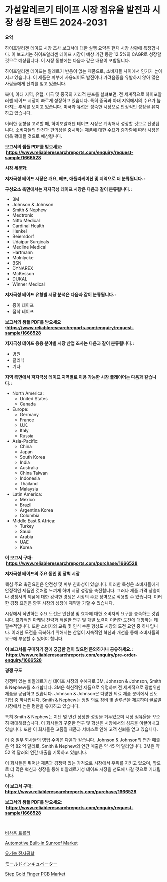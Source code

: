 <p><h1>가설알레르기 테이프 시장 점유율 발전과 시장 성장 트렌드 2024-2031</h1></p><p><strong>요약</strong></p>
<p><p>하이포알러젠 테이프 시장 조사 보고서에 대한 실행 요약은 현재 시장 상황에 특정합니다. 이 보고서는 하이포알러젠 테이프 시장이 예상 기간 동안 12.5%의 CAGR로 성장할 것으로 예상됩니다. 이 시장 동향에는 다음과 같은 내용이 포함됩니다.</p><p>하이포알러젠 테이프는 알레르기 반응이 없는 제품으로, 소비자들 사이에서 인기가 높아지고 있습니다. 이 제품은 피부에 사용되어도 발진이나 가려움증을 유발하지 않아 많은 사람들에게 신뢰를 얻고 있습니다.</p><p>북미, 아태 지역, 유럽, 미국 및 중국의 지리적 분포를 살펴보면, 전 세계적으로 하이포알러젠 테이프 시장이 빠르게 성장하고 있습니다. 특히 중국과 아태 지역에서의 수요가 높아지는 추세를 보이고 있습니다. 미국과 유럽은 성숙한 시장으로 안정적인 성장을 유지하고 있습니다.</p><p>이러한 동향을 고려할 때, 하이포알러젠 테이프 시장은 계속해서 성장할 것으로 전망됩니다. 소비자들의 안전과 편의성을 중시하는 제품에 대한 수요가 증가함에 따라 시장은 더욱 확대될 것으로 예상됩니다.</p></p>
<p><strong>보고서의 샘플 PDF를 받으세요: &nbsp;<a href="https://www.reliableresearchreports.com/enquiry/request-sample/1666528">https://www.reliableresearchreports.com/enquiry/request-sample/1666528</a></strong></p>
<p><strong>시장 세분화:</strong></p>
<p><strong> 저자극성 테이프 시장은 개요, 배포, 애플리케이션 및 지역으로 더 분류됩니다. :</strong></p>
<p><strong>구성요소 측면에서는 저자극성 테이프 시장은 다음과 같이 분류됩니다.:</strong></p>
<p><ul><li>3M</li><li>Johnson & Johnson</li><li>Smith & Nephew</li><li>Medtronic</li><li>Nitto Medical</li><li>Cardinal Health</li><li>Henkel</li><li>Beiersdorf</li><li>Udaipur Surgicals</li><li>Medline Medical</li><li>Hartmann</li><li>Molnlycke</li><li>BSN</li><li>DYNAREX</li><li>McKesson</li><li>DUKAL</li><li>Winner Medical</li></ul></p>
<p><strong> 저자극성 테이프 유형별 시장 분석은 다음과 같이 분류됩니다.:</strong></p>
<p><ul><li>종이 테이프</li><li>접착 테이프</li></ul></p>
<p><strong>보고서의 샘플 PDF를 받으세요 :<a href="https://www.reliableresearchreports.com/enquiry/request-sample/1666528">https://www.reliableresearchreports.com/enquiry/request-sample/1666528</a></strong></p>
<p><strong> 저자극성 테이프 응용 분야별 시장 산업 조사는 다음과 같이 분류됩니다.:</strong></p>
<p><ul><li>병원</li><li>클리닉</li><li>기타</li></ul></p>
<p><strong>지역 측면에서 저자극성 테이프 지역별로 이용 가능한 시장 플레이어는 다음과 같습니다.:</strong></p>
<p><ul>
    <li>
        North America:
        <ul>
            <li>United States</li>
            <li>Canada</li>
        </ul>
    </li>
    <li>
        Europe:
        <ul>
            <li>Germany</li>
            <li>France</li>
            <li>U.K.</li>
            <li>Italy</li>
            <li>Russia</li>
        </ul>
    </li>
    <li>
        Asia-Pacific:
        <ul>
            <li>China</li>
            <li>Japan</li>
            <li>South Korea</li>
            <li>India</li>
            <li>Australia</li>
            <li>China Taiwan</li>
            <li>Indonesia</li>
            <li>Thailand</li>
            <li>Malaysia</li>
        </ul>
    </li>
    <li>
        Latin America:
        <ul>
            <li>Mexico</li>
            <li>Brazil</li>
            <li>Argentina Korea</li>
            <li>Colombia</li>
        </ul>
    </li>
    <li>
        Middle East & Africa:
        <ul>
            <li>Turkey</li>
            <li>Saudi</li>
            <li>Arabia</li>
            <li>UAE</li>
            <li>Korea</li>
        </ul>
    </li>
    </ul></p>
<p><strong>이 보고서 구매: &nbsp;<a href="https://www.reliableresearchreports.com/purchase/1666528">https://www.reliableresearchreports.com/purchase/1666528</a></strong></p>
<p><strong>저자극성 테이프의 주요 동인 및 장벽 시장</strong></p>
<p><p>핵심 주요 촉진요인은 안전성 및 피부 친화성이 있습니다. 이러한 특성은 소비자들에게 안정적인 제품인 것처럼 느끼게 하며 시장 성장을 촉진합니다. 그러나 제품 가격 상승이나 경쟁사의 제품에 대한 강력한 경쟁은 시장의 주요 장벽으로 작용할 수 있습니다. 이러한 경쟁 요인은 향후 시장의 성장에 제약을 가할 수 있습니다.</p><p>시장에서 직면하는 주요 도전은 안전성 및 효과에 대한 소비자의 요구를 충족하는 것입니다. 효과적인 마케팅 전략과 적절한 연구 및 개발 노력이 이러한 도전에 대항하는 데 필수적입니다. 또한 소비자의 교육 및 인식 수준 향상도 시장의 도전 요인 중 하나입니다. 이러한 도전을 극복하기 위해서는 산업이 지속적인 혁신과 개선을 통해 소비자들의 요구에 부응할 수 있어야 합니다.</p></p>
<p><strong>이 보고서를 구매하기 전에 궁금한 점이 있으면 문의하거나 공유하세요.: &nbsp;<a href="https://www.reliableresearchreports.com/enquiry/pre-order-enquiry/1666528">https://www.reliableresearchreports.com/enquiry/pre-order-enquiry/1666528</a></strong></p>
<p><strong>경쟁 구도</strong></p>
<p><p>경쟁력 있는 비알레르기성 테이프 시장의 수혜자로 3M, Johnson & Johnson, Smith & Nephew를 소개합니다. 3M은 혁신적인 제품으로 유명하며 전 세계적으로 광범위한 제품을 공급하고 있습니다. Johnson & Johnson은 다양한 의료 제품 분야에서 선도 기업 중 하나입니다. Smith & Nephew는 정밀 의료 장비 및 솔루션을 제공하며 글로벌 시장에서 높은 평판을 유지하고 있습니다.</p><p>특히 Smith & Nephew는 지난 몇 년간 상당한 성장을 거두었으며 시장 점유율을 꾸준히 확대해왔습니다. 이 회사들의 꾸준한 연구 및 혁신은 시장에서의 성공을 이끌어내고 있습니다. 또한 이 회사들은 고품질 제품과 서비스로 인해 고객 신뢰를 얻고 있습니다.</p><p>이 중 일부 회사들의 영업 수익은 다음과 같습니다. Johnson & Johnson의 연간 매출은 약 82 억 달러로, Smith & Nephew의 연간 매출은 약 45 억 달러입니다. 3M은 약 52 억 달러의 연간 매출을 기록하고 있습니다.</p><p>이 회사들은 뛰어난 제품과 경쟁력 있는 가격으로 시장에서 우위를 지키고 있으며, 앞으로 더 많은 혁신과 성장을 통해 비알레르기성 테이프 시장을 선도해 나갈 것으로 기대됩니다.</p></p>
<p><strong>이 보고서 구매: &nbsp; <a href="https://www.reliableresearchreports.com/purchase/1666528">https://www.reliableresearchreports.com/purchase/1666528</a></strong></p>
<p><strong>보고서의 샘플 PDF를 받으세요: &nbsp;<a href="https://www.reliableresearchreports.com/enquiry/request-sample/1666528">https://www.reliableresearchreports.com/enquiry/request-sample/1666528</a></strong><strong></strong></p>
<p>&nbsp;</p>
<p><p><a href="https://github.com/nuekbpymrrz5/Market-Research-Report-List-1/blob/main/906547814041.md">비상용 트롤리</a></p><p><a href="https://issuu.com/reportprime-2/docs/automotive-built-in-sunroof-market-size-2030.pptx">Automotive Built-in Sunroof Market</a></p><p><a href="https://github.com/BrettWeberrt8767765/Market-Research-Report-List-1/blob/main/789748514042.md">유기농 전자공학</a></p><p><a href="https://github.com/hilmi-2a/Market-Research-Report-List-1/blob/main/548469415147.md">モールドインキュベーター</a></p><p><a href="https://github.com/yoshih12/Market-Research-Report-List-2/blob/main/step-gold-finger-pcb-market.md">Step Gold Finger PCB Market</a></p></p>